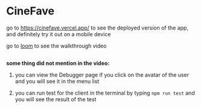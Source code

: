 # CineFave
go to https://cinefave.vercel.app/ to see the deployed version of the app, and definitely try it out on a mobile device

go to [loom](https://www.loom.com/share/4c2b675f1df94b5683f30b7a6e05ac2f?sid=3f8a5107-50ca-468a-b553-aba01d737bf3) to see the walkthrough video

##
**some thing did not mention in the video:**

1. you can view the Debugger page if you click on the avatar of the user and you will see it in the menu list

2. you can run test for the client in the terminal by typing `npm run test` and you will see the result of the test
